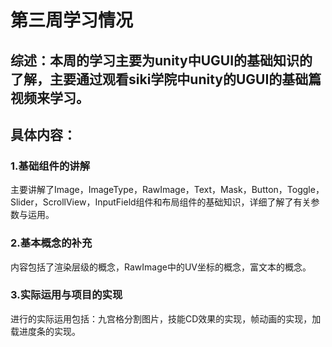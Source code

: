 # 第三周学习情况
## 综述：本周的学习主要为unity中UGUI的基础知识的了解，主要通过观看siki学院中unity的UGUI的基础篇视频来学习。
## 具体内容：
### 1.基础组件的讲解
主要讲解了Image，ImageType，RawImage，Text，Mask，Button，Toggle，Slider，ScrollView，InputField组件和布局组件的基础知识，详细了解了有关参数与运用。
### 2.基本概念的补充
内容包括了渲染层级的概念，RawImage中的UV坐标的概念，富文本的概念。
### 3.实际运用与项目的实现
进行的实际运用包括：九宫格分割图片，技能CD效果的实现，帧动画的实现，加载进度条的实现。